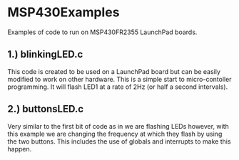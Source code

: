 # MSP430Examples
Examples of code to run on MSP430FR2355 LaunchPad boards.

## 1.) blinkingLED.c
This code is created to be used on a LaunchPad board but can be easily modified to work on other hardware. This is a simple start to micro-contoller programming. It will flash LED1 at a rate of 2Hz (or half a second intervals).

## 2.) buttonsLED.c
Very similar to the first bit of code as in we are flashing LEDs however, with this example we are changing the frequency at which they flash by using the two buttons. This includes the use of globals and interrupts to make this happen. 
